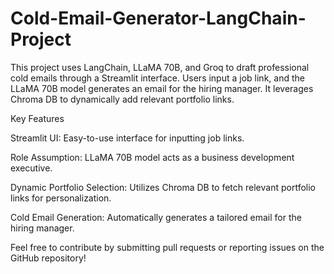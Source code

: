 # Cold-Email-Generator-LangChain-Project
This project uses LangChain, LLaMA 70B, and Groq to draft professional cold emails through a Streamlit interface. Users input a job link, and the LLaMA 70B model generates an email for the hiring manager. It leverages Chroma DB to dynamically add relevant portfolio links.

Key Features

Streamlit UI: Easy-to-use interface for inputting job links.

Role Assumption: LLaMA 70B model acts as a business development executive.

Dynamic Portfolio Selection: Utilizes Chroma DB to fetch relevant portfolio links for personalization.

Cold Email Generation: Automatically generates a tailored email for the hiring manager.

Feel free to contribute by submitting pull requests or reporting issues on the GitHub repository!
